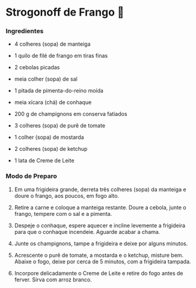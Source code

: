 # Strogonoff de Frango :chicken:

### Ingredientes

- 4 colheres (sopa) de manteiga
- 1 quilo de filé de frango em tiras finas

- 2 cebolas picadas
- meia colher (sopa) de sal

- 1 pitada de pimenta-do-reino moída

- meia xícara (chá) de conhaque

- 200 g de champignons em conserva fatiados
- 3 colheres (sopa) de purê de tomate
- 1 colher (sopa) de mostarda
- 2 colheres (sopa) de ketchup
- 1 lata de Creme de Leite



### Modo de Preparo

1. Em uma frigideira grande, derreta três colheres (sopa) da manteiga e doure o frango, aos poucos, em fogo alto.

2. Retire a carne e coloque a manteiga restante. Doure a cebola, junte o frango, tempere com o sal e a pimenta.

3. Despeje o conhaque, espere aquecer e incline levemente a frigideira para que o conhaque incendeie. Aguarde acabar a chama.

4. Junte os champignons, tampe a frigideira e deixe por alguns minutos.

5. Acrescente o purê de tomate, a mostarda e o ketchup, misture bem. Abaixe o fogo, deixe por cerca de 5 minutos, com a frigideira tampada.

6. Incorpore delicadamente o Creme de Leite e retire do fogo antes de ferver. Sirva com arroz branco.